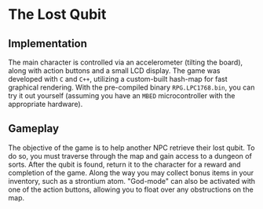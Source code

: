 # The Lost Qubit

## Implementation
The main character is controlled via an accelerometer (tilting the board), along with action buttons and a small LCD display.
The game was developed with `C` and `C++`, utilizing a custom-built hash-map for fast graphical rendering.
With the pre-compiled binary `RPG.LPC1768.bin`, you can try it out yourself (assuming you have an `MBED` microcontroller 
with the appropriate hardware).


## Gameplay
The objective of the game is to help another NPC retrieve their lost qubit. To do so, you must traverse through the map
and gain access to a dungeon of sorts. After the qubit is found, return it to the character for a reward and completion of
the game. Along the way you may collect bonus items in your inventory, such as a strontium atom. 
"God-mode" can also be activated with one of the action buttons, allowing you to float over any obstructions on the map.
